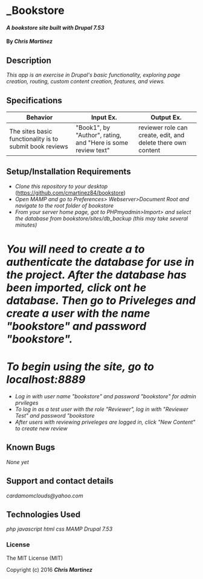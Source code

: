 # _Bookstore

#### _A bookstore site built with Drupal 7.53_

#### By _**Chris Martinez**_

## Description
_This app is an exercise in Drupal's basic functionality, exploring page creation, routing, custom content creation, features, and views._


## Specifications
| Behavior | Input Ex. | Output Ex. |
| --- | --- | --- |
| The sites basic functionality is to submit book reviews| "Book1", by "Author", rating, and "Here is some review text"| reviewer role can create, edit, and delete there own content |


## Setup/Installation Requirements
* _Clone this repository to your desktop_
(https://github.com/cmartinez84/bookstore)
* _Open MAMP and go to Preferences> Webserver>Document Root and navigate to the root folder of bookstore_
* _From your server home page, got to PHPmyadmin>Import> and select the database from bookstore/sites/db_backup (this may take several minutes)_
# _You will need to create a to authenticate the database for use in the project. After the database has been imported, click ont he database. Then go to Priveleges and create a user with the name "bookstore" and password "bookstore"._
# _To begin using the site, go to localhost:8889_
* _Log in with user name "bookstore" and password "bookstore" for admin prvileges_
* _To log in as a test user with the role "Reviewer", log in with "Reviewer Test" and password "bookstore_
* _After users with reviewing priveleges are logged in, click "New Content" to create new review_



## Known Bugs
_None yet_

## Support and contact details
_cardamomclouds@yahoo.com_

## Technologies Used
_php_
_javascript_
_html_
_css_
_MAMP_
_Drupal 7.53_


### License
The MIT License (MIT)

Copyright (c) 2016 **_Chris Martinez_**
